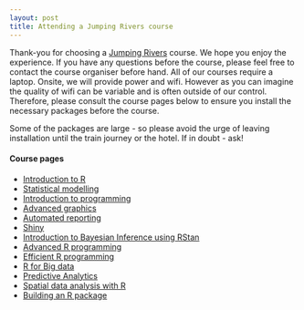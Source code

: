 ```yaml
---
layout: post
title: Attending a Jumping Rivers course
---
```


Thank-you for choosing a [Jumping Rivers](https://jumpingrivers.com) course. 
We hope you enjoy the experience.
If you have any questions before the course, please feel free 
to contact the course organiser before hand. All of our courses
require a laptop. Onsite, we will provide power and wifi. However as you can
imagine the quality of wifi can be variable and is often outside of our control. 
Therefore, please consult the course
pages below to ensure you install the necessary packages before the course. 

Some of the packages are large - so please avoid the urge of leaving installation
until the train journey or the hotel. If in doubt - ask!

#### Course pages

  * [Introduction to R](introduction/)
  * [Statistical modelling](statistical-modelling/)
  * [Introduction to programming](intro-to-programming/)
  * [Advanced graphics](ggplot2/)
  * [Automated reporting](automated-reporting/)
  * [Shiny](shiny/)
  * [Introduction to Bayesian Inference using RStan](rstan/)
  * [Advanced R programming](adv-r-prog/)
  * [Efficient R programming](efficient-r-programming)
  * [R for Big data](r-for-big-data/)
  * [Predictive Analytics](predictive-analytics)
  * [Spatial data analysis with R](spatial/)
  * [Building an R package](package/)